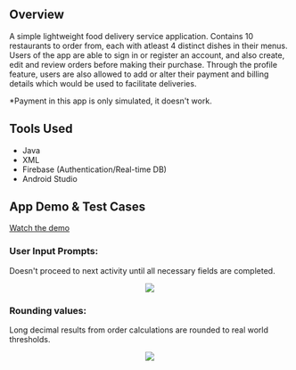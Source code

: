 ## Overview
A simple lightweight food delivery service application. Contains 10 restaurants to order from, each with atleast 4 distinct dishes in their menus. Users of the app are able to sign in or register an account, and also create, edit and review orders before making their purchase. Through the profile feature, users are also allowed to add or alter their payment and billing details which would be used to facilitate deliveries.

*Payment in this app is only simulated, it doesn't work.
## Tools Used
- Java
- XML
- Firebase (Authentication/Real-time DB)
- Android Studio

## App Demo & Test Cases
[Watch the demo](https://drive.google.com/file/d/1sUtVpz5l_EihHu_UJBLxABPJIvUJHm9b/view?)

### User Input Prompts:
Doesn't proceed to next activity until all necessary fields are completed.

<p align="center">
  <img src="https://i.imgur.com/eXoMODj.png">
</p>

### Rounding values:
Long decimal results from order calculations are rounded to real world thresholds.

<p align="center">
  <img src="https://i.imgur.com/hc2rr7F.png">
</p>
